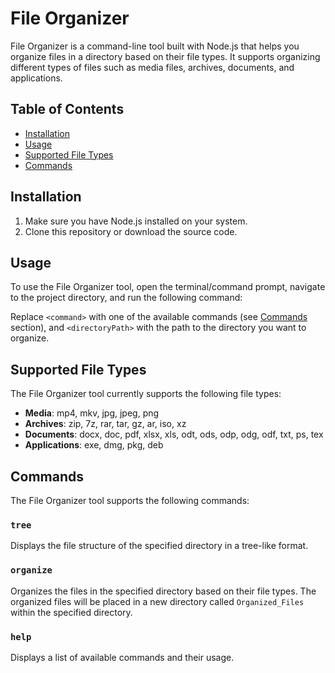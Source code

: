 # File Organizer

File Organizer is a command-line tool built with Node.js that helps you organize files in a directory based on their file types. It supports organizing different types of files such as media files, archives, documents, and applications.

## Table of Contents

- [Installation](#installation)
- [Usage](#usage)
- [Supported File Types](#supported-file-types)
- [Commands](#commands)

## Installation

1. Make sure you have Node.js installed on your system.
2. Clone this repository or download the source code.


## Usage

To use the File Organizer tool, open the terminal/command prompt, navigate to the project directory, and run the following command:

Replace `<command>` with one of the available commands (see [Commands](#commands) section), and `<directoryPath>` with the path to the directory you want to organize.

## Supported File Types

The File Organizer tool currently supports the following file types:

- **Media**: mp4, mkv, jpg, jpeg, png
- **Archives**: zip, 7z, rar, tar, gz, ar, iso, xz
- **Documents**: docx, doc, pdf, xlsx, xls, odt, ods, odp, odg, odf, txt, ps, tex
- **Applications**: exe, dmg, pkg, deb

## Commands

The File Organizer tool supports the following commands:

### `tree`

Displays the file structure of the specified directory in a tree-like format.

### `organize`

Organizes the files in the specified directory based on their file types. The organized files will be placed in a new directory called `Organized_Files` within the specified directory.

### `help`

Displays a list of available commands and their usage.